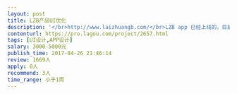 ```yaml
---                
layout: post       
title: LZB产品UI优化           
description: '</br>http://www.laizhuangb.com/</br>LZB app 已经上线的。目前需要改版，安卓/iOS同一套，约10页。</br>在交互设计 以及 视觉方面进行改版，有意向的 可以先下载看下。项目比较急，10天内 要出设计稿。每天交稿，能接受的再报名。搞完后，还有一个app设计要做。</br>'     
contenturl: https://pro.lagou.com/project/2657.html      
tags: [UI设计,APP设计]            
salary: 3000-5000元          
publish_time: 2017-04-26 21:46:14         
review: 1669人                   
apply: 0人                   
recommend: 3人                   
time_range: 小于1周              
---                 
```

